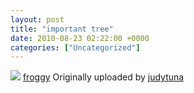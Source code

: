 ```yaml
---
layout: post
title: "important tree"
date: 2010-08-23 02:22:00 +0000
categories: ["Uncategorized"]
---
```


![](http://farm5.static.flickr.com/4078/4916714001_c3db935fd1_m.jpg)
[froggy](http://www.flickr.com/photos/judytuna/4916714001/)
Originally uploaded by [judytuna](http://www.flickr.com/people/judytuna/)